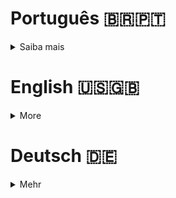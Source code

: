 # Português 🇧🇷🇵🇹

<details>
  <summary>
    Saiba mais
  </summary>
  
  # TrybeSmith
Projeto da Trybe - Bloco 26 - API para uma loja de itens medievais feita com Node.js e TypeScript.

## 💻 Projeto

API para uma loja de itens medievais utilizando a arquitetura MSC (model-service-controller).

## 🚀 Tecnologias
> Este projeto foi desenvolvido com:

- TypeScript
- Node.js
- MySQL

## 📌 Habilidades
> Habilidades desenvolvidas:

- Programar em linguagem TypeScript;
- Desenvolver uma API de um CRUD (Create, Read, Update e Delete);
- Desenvolver endpoints para ler e escrever em um banco de dados MySQL.

## ⬇️ Instalando dependências

```bash
npm install
``` 

## ⚡ Executando a aplicação
> Inicialmente é preciso configurar um banco de dados MySQL.

- Crie um arquivo `.env` na raiz do projeto e preencha com as informações do seu banco de dados MySQL:
- Crie o banco de dados com:

```bash
npm run restore
```
> Após isso, a aplicação pode ser iniciada em modo de desenvolvimento com:
```bash
npm run dev
``` 
> Ou compilada e executada com:
```bash
npm run build
npm start
``` 

## Time de desenvolvimento
> Projeto individual:
  <img height="100px" width="100px" src="https://avatars.githubusercontent.com/u/67388710?v=4"/>

## 💬 Contatos

<div align="center" style="display: inline_block">
  <a href="https://rabeloguedes.github.io" target="_blank">
    <img height="28rem" src="https://img.shields.io/badge/my_portfolio-3fc337?style=for-the-badge" target="_blank">
  </a> 
  <a href="https://www.linkedin.com/in/al%C3%AA-emmanuel-rabelo-guedes/" target="_blank">
    <img height="28rem" src="https://img.shields.io/badge/LinkedIn-0077B5?style=for-the-badge&logo=linkedin&logoColor=white">
  </a> 
   <a href="mailto:rabeloguedes@proton.me">
     <img src="https://img.shields.io/badge/ProtonMail-8B89CC?style=for-the-badge&logo=protonmail&logoColor=white" target="_blank">
  </a>
</div>

</details>

# English 🇺🇸🇬🇧

<details>
  <summary>
    More
  </summary>
  
  # TrybeSmith
Trybe Project - Block 26 - API for a medieval items store made with Node.js and TypeScript.

## 💻 Project

API for a medieval items store using the MSC (model-service-controller) architecture.

## 🚀 Technologies
> This project was developed with:

- TypeScript
- Node.js
- MySQL

## 📌 Skills
> Practiced skills:

- Program in TypeScript language;
- Develop an API of a CRUD (Create, Read, Update and Delete);
- Develop endpoints to read and write in a MySQL database.
  
## ⬇️ Install dependencies

```bash
npm install
``` 

## ⚡ Execute the application
> First, you need to configure a MySQL database.

- Create a `.env` file in the root of the project and fill in with the information of your MySQL database:
- Create the database with:

```bash
npm run restore
```
> After that, the application can be started in development mode with:
```bash
npm run dev
```
> Or compiled and executed with:
```bash
npm run build
npm start
```

## Squad
> Single Person Project:
  <img height="100px" width="100px" src="https://avatars.githubusercontent.com/u/67388710?v=4"/>

## 💬 Contact

<div align="center" style="display: inline_block">
  <a href="https://rabeloguedes.github.io" target="_blank">
    <img height="28rem" src="https://img.shields.io/badge/my_portfolio-3fc337?style=for-the-badge" target="_blank">
  </a> 
  <a href="https://www.linkedin.com/in/al%C3%AA-emmanuel-rabelo-guedes/" target="_blank">
    <img height="28rem" src="https://img.shields.io/badge/LinkedIn-0077B5?style=for-the-badge&logo=linkedin&logoColor=white">
  </a> 
   <a href="mailto:rabeloguedes@proton.me">
     <img src="https://img.shields.io/badge/ProtonMail-8B89CC?style=for-the-badge&logo=protonmail&logoColor=white" target="_blank">
  </a>
</div>

</details>

# Deutsch 🇩🇪

<details>
  <summary>
    Mehr
  </summary>
  
  # TrybeSmith
Trybe Projekt - Block 26 - API für einen mittelalterlichen Gegenstandsladen, der mit Node.js und TypeScript erstellt wurde. 

## 💻 Projekt

API für einen mittelalterlichen Gegenstandsladen mit der MSC-Architektur (model-service-controller).

## 🚀 Technologien
> Dieses Projekt wurde mit entwickelt:

- TypeScript
- Node.js
- MySQL

## 📌 Fähigkeiten
> Ausgeübte Fähigkeiten:

- Programmieren in der TypeScript-Sprache;
- Entwickeln einer API eines CRUD (Create, Read, Update und Delete);
- Entwickeln von Endpunkten zum Lesen und Schreiben in einer MySQL-Datenbank.

## ⬇️ Installationsanweisungen

```bash
npm install
``` 

## ⚡ Starten der Anwendung
> Zunächst muss eine MySQL-Datenbank konfiguriert werden.

- Erstellen Sie eine `.env`-Datei im Stammverzeichnis des Projekts und füllen Sie sie mit den Informationen Ihrer MySQL-Datenbank:
- Erstellen Sie die Datenbank mit:

```bash
npm run restore
```
> Nachdem dies erfolgt ist, kann die Anwendung im Entwicklungsmodus mit gestartet werden:
```bash
npm run dev
```
> Oder kompiliert und ausgeführt mit:
```bash
npm run build
npm start
```
  
## Entwickungsteam
> Einer Person Projekt:
  <img height="100px" width="100px" src="https://avatars.githubusercontent.com/u/67388710?v=4"/>

## 💬 Kontakt

<div align="center" style="display: inline_block">
  <a href="https://rabeloguedes.github.io" target="_blank">
    <img height="28rem" src="https://img.shields.io/badge/my_portfolio-3fc337?style=for-the-badge" target="_blank">
  </a> 
  <a href="https://www.linkedin.com/in/al%C3%AA-emmanuel-rabelo-guedes/" target="_blank">
    <img height="28rem" src="https://img.shields.io/badge/LinkedIn-0077B5?style=for-the-badge&logo=linkedin&logoColor=white">
  </a> 
   <a href="mailto:rabeloguedes@proton.me">
     <img src="https://img.shields.io/badge/ProtonMail-8B89CC?style=for-the-badge&logo=protonmail&logoColor=white" target="_blank">
  </a>
</div>

</details>
